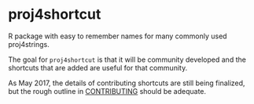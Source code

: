 # proj4shortcut
R package with easy to remember names for many commonly used proj4strings.  

The goal for `proj4shortcut` is that it will be community developed and the shortcuts that are added are useful for that community. 

As May 2017, the details of contributing shortcuts are still being finalized, but the rough outline in [CONTRIBUTING](CONTRIBUTING.md) should be adequate.




